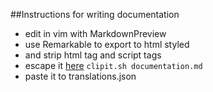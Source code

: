 ##Instructions for writing documentation

- edit in vim with MarkdownPreview
- use Remarkable to export to html styled 
- and strip html tag and script tags
- escape it [here](https://www.freeformatter.com/json-escape.html#ad-output) ```clipit.sh documentation.md```
- paste it to translations.json
